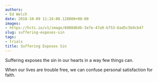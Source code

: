 ```yaml
---
authors:
- Ed Welch
date: 2018-10-09 11:24:08.128000+00:00
images:
- https://hcti.io/v1/image/6080d64b-3e7e-47a9-b753-6ad5c5b9cb47
slug: suffering-exposes-sin
tags:
- trials
title: Suffering Exposes Sin
---
```


Suffering exposes the sin in our hearts in a way few things can. 

When our lives are trouble free, we can confuse personal satisfaction for faith.